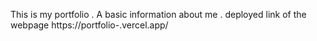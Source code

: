 This is my portfolio .
A basic information about me .
deployed link of the webpage
https://portfolio-.vercel.app/
